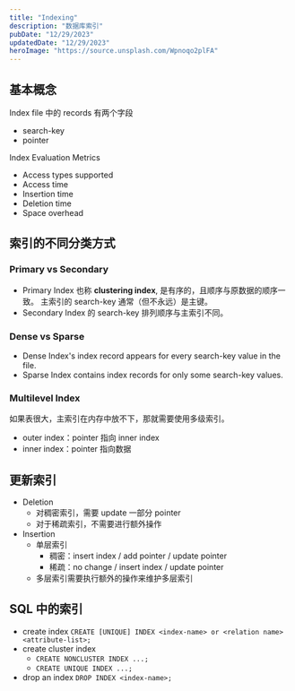 ```yaml
---
title: "Indexing"
description: "数据库索引"
pubDate: "12/29/2023"
updatedDate: "12/29/2023"
heroImage: "https://source.unsplash.com/Wpnoqo2plFA"
---
```


## 基本概念

Index file 中的 records 有两个字段
- search-key
- pointer

Index Evaluation Metrics
- Access types supported
- Access time
- Insertion time
- Deletion time
- Space overhead

## 索引的不同分类方式

### Primary vs Secondary
- Primary Index 也称 **clustering index**, 是有序的，且顺序与原数据的顺序一致。
主索引的 search-key 通常（但不永远）是主键。
- Secondary Index 的 search-key 排列顺序与主索引不同。

### Dense vs Sparse

- Dense Index's index record appears for every search-key value in the file.
- Sparse Index contains index records for only some search-key values.

### Multilevel Index

如果表很大，主索引在内存中放不下，那就需要使用多级索引。
- outer index：pointer 指向 inner index
- inner index：pointer 指向数据

## 更新索引

- Deletion
    - 对稠密索引，需要 update 一部分 pointer
    - 对于稀疏索引，不需要进行额外操作
- Insertion
    - 单层索引
        - 稠密：insert index / add pointer / update pointer
        - 稀疏：no change / insert index / update pointer
    - 多层索引需要执行额外的操作来维护多层索引

## SQL 中的索引

- create index
`CREATE [UNIQUE] INDEX <index-name> or <relation name> <attribute-list>;`
- create cluster index
    - `CREATE NONCLUSTER INDEX ...;`
    - `CREATE UNIQUE INDEX ...;`
- drop an index
`DROP INDEX <index-name>;`

